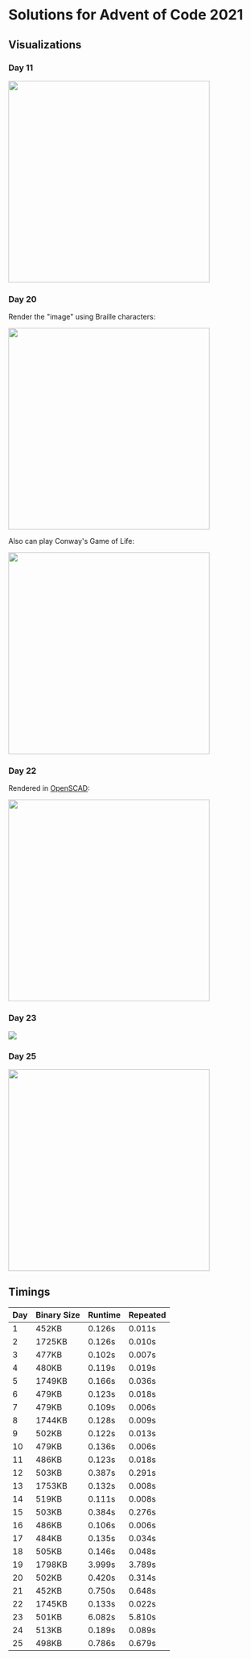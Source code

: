 # Solutions for Advent of Code 2021

## Visualizations

<!-- TODO 4, 5, 9, 13, 14, 15 -->

### Day 11

<img src="https://user-images.githubusercontent.com/1885701/148042971-1c9c081c-0381-4c9d-8ca5-355d346472c9.png" width="400">

### Day 20

Render the "image" using Braille characters:

<img src="https://user-images.githubusercontent.com/1885701/148043226-b03c532c-db26-4c60-a164-19c984815a4d.png" width="400">

Also can play Conway's Game of Life:

<img src="https://user-images.githubusercontent.com/1885701/148043466-11a9a6b5-feb9-4b3c-ad52-befe4d8ffc8d.png" width="400">

### Day 22

Rendered in [OpenSCAD](https://openscad.org/):

[<img src="https://user-images.githubusercontent.com/1885701/148029743-20ec186a-2b36-42a2-8ac9-8ab82144e521.gif" width="400" >](https://user-images.githubusercontent.com/1885701/148029743-20ec186a-2b36-42a2-8ac9-8ab82144e521.gif)

### Day 23

<img src="https://user-images.githubusercontent.com/1885701/148043778-5880dc16-ced2-4fd2-9ccc-2364653feafa.png">

### Day 25

<img src="https://user-images.githubusercontent.com/1885701/148043942-981af428-3f7c-4e5e-9f4d-dec504a1447b.png" width="400">

## Timings

|          Day |  Binary Size |      Runtime |     Repeated |
|--------------|--------------|--------------|--------------|
|            1 |        452KB |       0.126s |       0.011s |
|            2 |       1725KB |       0.126s |       0.010s |
|            3 |        477KB |       0.102s |       0.007s |
|            4 |        480KB |       0.119s |       0.019s |
|            5 |       1749KB |       0.166s |       0.036s |
|            6 |        479KB |       0.123s |       0.018s |
|            7 |        479KB |       0.109s |       0.006s |
|            8 |       1744KB |       0.128s |       0.009s |
|            9 |        502KB |       0.122s |       0.013s |
|           10 |        479KB |       0.136s |       0.006s |
|           11 |        486KB |       0.123s |       0.018s |
|           12 |        503KB |       0.387s |       0.291s |
|           13 |       1753KB |       0.132s |       0.008s |
|           14 |        519KB |       0.111s |       0.008s |
|           15 |        503KB |       0.384s |       0.276s |
|           16 |        486KB |       0.106s |       0.006s |
|           17 |        484KB |       0.135s |       0.034s |
|           18 |        505KB |       0.146s |       0.048s |
|           19 |       1798KB |       3.999s |       3.789s |
|           20 |        502KB |       0.420s |       0.314s |
|           21 |        452KB |       0.750s |       0.648s |
|           22 |       1745KB |       0.133s |       0.022s |
|           23 |        501KB |       6.082s |       5.810s |
|           24 |        513KB |       0.189s |       0.089s |
|           25 |        498KB |       0.786s |       0.679s |